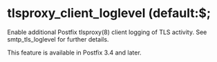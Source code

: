 # tlsproxy_client_loglevel (default:$; 

 Enable additional Postfix tlsproxy(8) client logging of TLS
activity. See smtp_tls_loglevel for further details. 

 This feature is available in Postfix 3.4 and later. 


